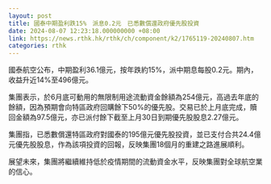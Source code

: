 ```yaml
---
layout: post
title: 國泰中期盈利跌15%　派息0.2元　已悉數償還政府優先股投資
date: 2024-08-07 12:23:18.000000000 +08:00
link: https://news.rthk.hk/rthk/ch/component/k2/1765119-20240807.htm
categories: rthk
---
```


國泰航空公布，中期盈利36.1億元，按年跌約15%，派中期息每股0.2元。期內，收益升近14%至496億元。

集團表示，於6月底可動用的無限制用途流動資金餘額為254億元，高過去年底的餘額，因為預期會向特區政府回購餘下50%的優先股。交易已於上月底完成，贖回金額為97.5億元，亦已派付餘下截至上月30日到期優先股股息2.27億元。

集團指，已悉數償還特區政府對國泰的195億元優先股投資，並已支付合共24.4億元優先股股息，作為該項投資的回報，反映集團18個月的重建之路進展順利。

展望未來，集團將繼續維持低於疫情期間的流動資金水平，反映集團對全球航空業的信心。
